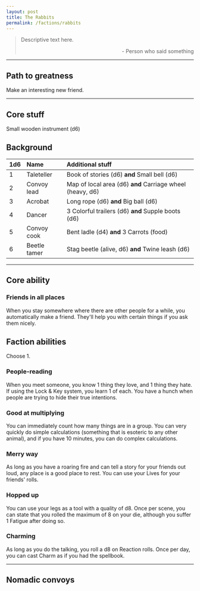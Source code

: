 ```yaml
---
layout: post
title: The Rabbits
permalink: /factions/rabbits
---
```


>Descriptive text here.
>
><p style="text-align: right">- Person who said something</p>

***

## Path to greatness
Make an interesting new friend.

***

## Core stuff
Small wooden instrument (d6)

## Background

| 1d6        | Name           | Additional stuff                               |
|:-----------|:---------------|:-----------------------------------------------|
| 1          | Taleteller     | Book of stories (d6) <b>and</b> Small bell (d6)|
| 2          | Convoy lead    | Map of local area (d6) <b>and</b> Carriage wheel (heavy, d6) |
| 3          | Acrobat        | Long rope (d6) <b>and</b> Big ball (d6)        |
| 4          | Dancer         | 3 Colorful trailers (d6) <b>and</b> Supple boots (d6) |
| 5          | Convoy cook    | Bent ladle (d4) <b>and</b> 3 Carrots (food)    |
| 6          | Beetle tamer   | Stag beetle (alive, d6) <b>and</b> Twine leash (d6) |

***

## Core ability

### Friends in all places
When you stay somewhere where there are other people for a while, you automatically make a friend. They'll help you with certain things if you ask them nicely.

## Faction abilities
Choose 1.

### People-reading
When you meet someone, you know 1 thing they love, and 1 thing they hate. If using the Lock & Key system, you learn 1 of each. You have a hunch when people are trying to hide their true intentions.

### Good at multiplying
You can immediately count how many things are in a group. You can very quickly do simple calculations (something that is esoteric to any other animal), and if you have 10 minutes, you can do complex calculations.

### Merry way
As long as you have a roaring fire and can tell a story for your friends out loud, any place is a good place to rest. You can use your Lives for your friends' rolls.

### Hopped up
You can use your legs as a tool with a quality of d8. Once per scene, you can state that you rolled the maximum of 8 on your die, although you suffer 1 Fatigue after doing so.

### Charming
As long as you do the talking, you roll a d8 on Reaction rolls. Once per day, you can cast Charm as if you had the spellbook.

***

## Nomadic convoys



